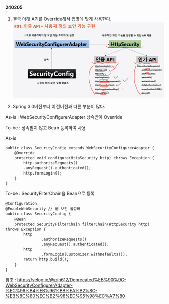 #### 240205

1. 결국 아래 API를 Override해서 입맛에 맞게 사용한다.
![Alt Text](./img/240205_1.png)

2. Spring 3.0버전부터 이전버전과 다른 부분이 많다.

As-is : WebSecurityConfigurerAdapter 상속받아 Override

To-be : 상속받지 않고 Bean 등록하여 사용

As-is
```
public class SecurityConfig extends WebSecurityConfigurerAdapter {
    @Override
    protected void configure(HttpSecurity http) throws Exception {
        http.authorizeRequests()
        .anyRequest().authenticated();
        http.formLogin();
    }
}
```

To-be : SecurityFilterChain을 Bean으로 등록
```
@Configuration
@EnableWebSecurity // 웹 보안 활성화
public class SecurityConfig {
    @Bean
    protected SecurityFilterChain filterChain(HttpSecurity http) throws Exception {
        http
                .authorizeRequests()
                .anyRequest().authenticated();
        http
                .formLogin(Customizer.withDefaults());
        return http.build();
    }
}
```

참조 : https://velog.io/@pjh612/Deprecated%EB%90%9C-WebSecurityConfigurerAdapter-%EC%96%B4%EB%96%BB%EA%B2%8C-%EB%8C%80%EC%B2%98%ED%95%98%EC%A7%80

###